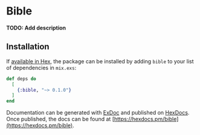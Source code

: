 # Bible

**TODO: Add description**

## Installation

If [available in Hex](https://hex.pm/docs/publish), the package can be installed
by adding `bible` to your list of dependencies in `mix.exs`:

```elixir
def deps do
  [
    {:bible, "~> 0.1.0"}
  ]
end
```

Documentation can be generated with [ExDoc](https://github.com/elixir-lang/ex_doc)
and published on [HexDocs](https://hexdocs.pm). Once published, the docs can
be found at [https://hexdocs.pm/bible](https://hexdocs.pm/bible).

